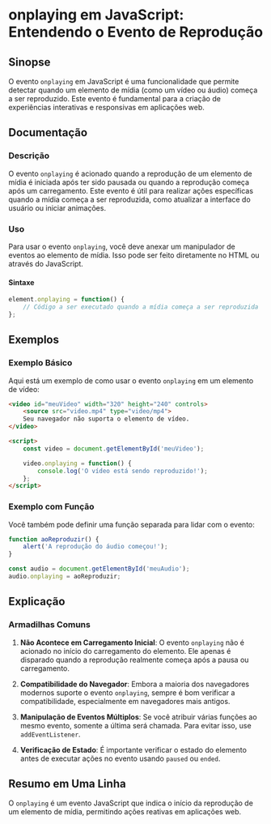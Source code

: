<!--
Meta Description: # onplaying em JavaScript: Entendendo o Evento de Reprodução ## Sinopse O evento `onplaying` em JavaScript é uma funcionalidade que permite detectar q...
Meta Keywords: evento, onplaying, elemento, javascript, reprodução
-->

# onplaying em JavaScript: Entendendo o Evento de Reprodução

## Sinopse
O evento `onplaying` em JavaScript é uma funcionalidade que permite detectar quando um elemento de mídia (como um vídeo ou áudio) começa a ser reproduzido. Este evento é fundamental para a criação de experiências interativas e responsivas em aplicações web.

## Documentação
### Descrição
O evento `onplaying` é acionado quando a reprodução de um elemento de mídia é iniciada após ter sido pausada ou quando a reprodução começa após um carregamento. Este evento é útil para realizar ações específicas quando a mídia começa a ser reproduzida, como atualizar a interface do usuário ou iniciar animações.

### Uso
Para usar o evento `onplaying`, você deve anexar um manipulador de eventos ao elemento de mídia. Isso pode ser feito diretamente no HTML ou através do JavaScript.

#### Sintaxe
```javascript
element.onplaying = function() {
    // Código a ser executado quando a mídia começa a ser reproduzida
};
```

## Exemplos
### Exemplo Básico
Aqui está um exemplo de como usar o evento `onplaying` em um elemento de vídeo:

```html
<video id="meuVideo" width="320" height="240" controls>
    <source src="video.mp4" type="video/mp4">
    Seu navegador não suporta o elemento de vídeo.
</video>

<script>
    const video = document.getElementById('meuVideo');

    video.onplaying = function() {
        console.log('O vídeo está sendo reproduzido!');
    };
</script>
```

### Exemplo com Função
Você também pode definir uma função separada para lidar com o evento:

```javascript
function aoReproduzir() {
    alert('A reprodução do áudio começou!');
}

const audio = document.getElementById('meuAudio');
audio.onplaying = aoReproduzir;
```

## Explicação
### Armadilhas Comuns
1. **Não Acontece em Carregamento Inicial**: O evento `onplaying` não é acionado no início do carregamento do elemento. Ele apenas é disparado quando a reprodução realmente começa após a pausa ou carregamento.
   
2. **Compatibilidade do Navegador**: Embora a maioria dos navegadores modernos suporte o evento `onplaying`, sempre é bom verificar a compatibilidade, especialmente em navegadores mais antigos.

3. **Manipulação de Eventos Múltiplos**: Se você atribuir várias funções ao mesmo evento, somente a última será chamada. Para evitar isso, use `addEventListener`.

4. **Verificação de Estado**: É importante verificar o estado do elemento antes de executar ações no evento usando `paused` ou `ended`.

## Resumo em Uma Linha
O `onplaying` é um evento JavaScript que indica o início da reprodução de um elemento de mídia, permitindo ações reativas em aplicações web.